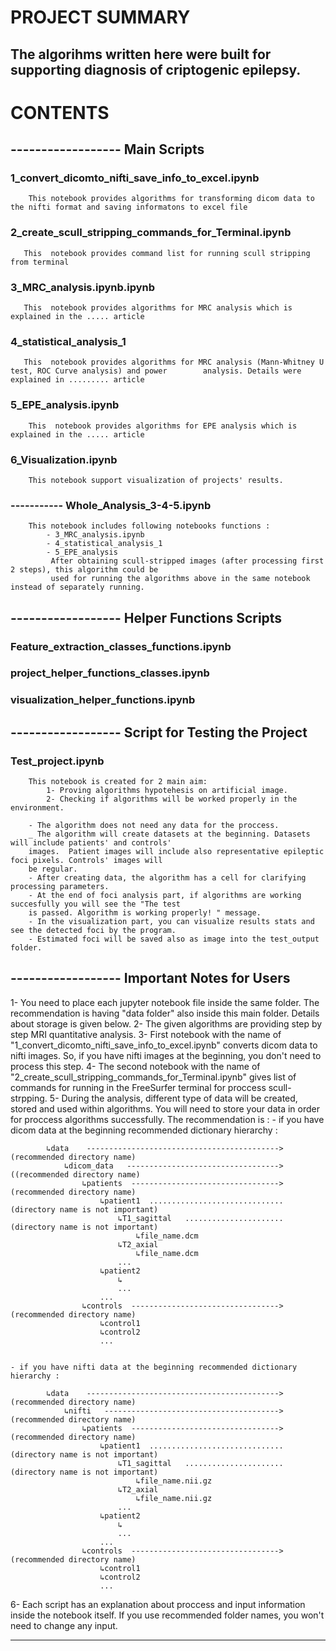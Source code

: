 # PROJECT SUMMARY



## The algorihms written here were built for supporting diagnosis of criptogenic epilepsy.



# CONTENTS 

## ------------------ Main Scripts

### 1_convert_dicomto_nifti_save_info_to_excel.ipynb
        This notebook provides algorithms for transforming dicom data to the nifti format and saving informatons to excel file 
### 2_create_scull_stripping_commands_for_Terminal.ipynb
       This  notebook provides command list for running scull stripping from terminal       
### 3_MRC_analysis.ipynb.ipynb
       This  notebook provides algorithms for MRC analysis which is explained in the ..... article      
### 4_statistical_analysis_1
       This  notebook provides algorithms for MRC analysis (Mann-Whitney U test, ROC Curve analysis) and power        analysis. Details were explained in ......... article       
### 5_EPE_analysis.ipynb
        This  notebook provides algorithms for EPE analysis which is explained in the ..... article       
### 6_Visualization.ipynb
        This notebook support visualization of projects' results.
        
### ----------- Whole_Analysis_3-4-5.ipynb
        This notebook includes following notebooks functions :
            - 3_MRC_analysis.ipynb
            - 4_statistical_analysis_1
            - 5_EPE_analysis
             After obtaining scull-stripped images (after processing first 2 steps), this algorithm could be 
             used for running the algorithms above in the same notebook instead of separately running.

## ------------------ Helper Functions Scripts

### Feature_extraction_classes_functions.ipynb
### project_helper_functions_classes.ipynb
### visualization_helper_functions.ipynb


## ------------------ Script for Testing the Project

### Test_project.ipynb
        This notebook is created for 2 main aim:
            1- Proving algorithms hypotehesis on artificial image.
            2- Checking if algorithms will be worked properly in the environment.
        
        - The algorithm does not need any data for the proccess.
        _ The algorithm will create datasets at the beginning. Datasets will include patients' and controls' 
        images.  Patient images will include also representative epileptic foci pixels. Controls' images will 
        be regular. 
        - After creating data, the algorithm has a cell for clarifying processing parameters.
        - At the end of foci analysis part, if algorithms are working succesfully you will see the "The test 
        is passed. Algorithm is working properly! " message.
        - In the visualization part, you can visualize results stats and see the detected foci by the program.
        - Estimated foci will be saved also as image into the test_output folder.


## ------------------ Important Notes for Users

1- You need to place each jupyter notebook file inside the same folder. The recommendation is having "data folder" also inside this main folder. Details about storage is given below.
2- The given algorithms are providing step by step MRI quantitative analysis. 
3- First notebook with the name of "1_convert_dicomto_nifti_save_info_to_excel.ipynb" converts dicom data to nifti images. So, if you have nifti images at the beginning, you don't need to process this step.
4- The second notebook with the name of "2_create_scull_stripping_commands_for_Terminal.ipynb" gives list of commands for running in the FreeSurfer terminal for proccess scull-strpping.
5- During the analysis, different type of data will be created, stored and used within algorithms. You will need to store your data in order for proccess algorithms successfully. The recommendation is :
    - if you have dicom data at the beginning recommended dictionary hierarchy :
    
            ↳data    ------------------------------------------->(recommended directory name)
                ↳dicom_data   ---------------------------------->((recommended directory name)
                    ↳patients  --------------------------------->(recommended directory name)
                        ↳patient1  ..............................(directory name is not important)
                            ↳T1_sagittal   ......................(directory name is not important)
                                ↳file_name.dcm
                            ↳T2_axial   
                                ↳file_name.dcm
                            ...
                        ↳patient2
                            ↳
                            ...
                        ...
                    ↳controls  --------------------------------->(recommended directory name)
                        ↳control1
                        ↳control2
                        ...
        
    
    - if you have nifti data at the beginning recommended dictionary hierarchy :    
    
            ↳data    ------------------------------------------->(recommended directory name)
                ↳nifti   --------------------------------------->(recommended directory name)
                    ↳patients  --------------------------------->(recommended directory name)
                        ↳patient1  ..............................(directory name is not important)
                            ↳T1_sagittal   ......................(directory name is not important)
                                ↳file_name.nii.gz
                            ↳T2_axial    
                                ↳file_name.nii.gz
                            ...
                        ↳patient2
                            ↳
                            ...
                        ...
                    ↳controls  --------------------------------->(recommended directory name)
                        ↳control1
                        ↳control2
                        ...

6- Each script has an explanation about proccess and input information inside the notebook itself. If you use recommended folder names, you won't need to change any input. 


--------------
